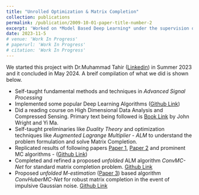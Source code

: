 ```yaml
---
title: "Unrolled Optimization & Matrix Completion"
collection: publications
permalink: /publication/2009-10-01-paper-title-number-2
excerpt: 'Worked on *Model Based Deep Learning* under the supervision of Dr.Muhammad Tahir'
date: 2023-11-5
# venue: 'Work In Progress'
# paperurl: 'Work In Progress'
# citation: 'Work In Progress'
---
```

We started this project with Dr.Muhammad Tahir ([Linkedin](https://www.linkedin.com/in/muhammad-tahir-aa421590/?originalSubdomain=pk)) in Summer 2023 and it concluded in May 2024. A breif compilation of what we did is shown below.

- Self-taught fundamental methods and techniques in *Advanced Signal Processing*
- Implemented some popular Deep Learning Algorithms ([Github Link](https://github.com/TalhaAhmed2000/DeepLearning))
- Did a reading course on High Dimensional Data Analysis and Compressed Sensing. Primary text being followed is [Book Link](https://book-wright-ma.github.io/Book-WM-20210422.pdf) by John Wright and Yi Ma.
- Self-taught preliminaries like *Duality Theory* and optimization techniques like *Augmented Lagrange Multiplier - ALM* to understand the problem formulation and solve Matrix Completion.
- Replicated results of following papers [Paper 1](https://ieeexplore.ieee.org/document/9906418), [Paper 2](https://ieeexplore.ieee.org/document/9906418) and prominent MC algorithms - ([Github Link](https://github.com/Talha-Nehal-Undegrad-Study/M-estimation-RMC/tree/main))
- Completed and refined a proposed *unfolded* ALM algorithm *ConvMC-Net* for standard matrix completion problem. [Github Link](https://github.com/TalhaAhmed2000/convmc-net)
- Proposed *unfolded* *M-estimation* ([Paper 3](https://ieeexplore.ieee.org/document/8682657)) based algorithm *ConvHuberMC-Net* for robust matrix completion in the event of impulsive Gaussian noise. [Github Link](https://github.com/Talha-Nehal-Undegrad-Study/ConvHuberMC-Net)
